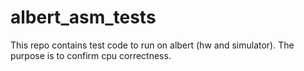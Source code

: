 # albert_asm_tests
This repo contains test code to run on albert (hw and simulator).  The purpose is to confirm cpu correctness.
